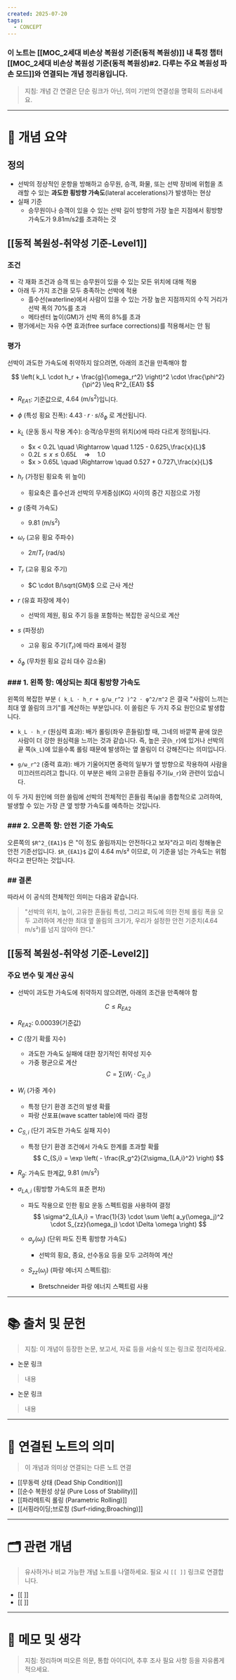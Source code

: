 ```yaml
---
created: 2025-07-20
tags:
  - CONCEPT
---
```

### 이 노트는 [[MOC_2세대 비손상 복원성 기준(동적 복원성)]] 내 특정 챕터[[MOC_2세대 비손상 복원성 기준(동적 복원성)#2. 다루는 주요 복원성 파손 모드]]와 연결되는 개념 정리용입니다.  
> 지침: 개념 간 연결은 단순 링크가 아닌, 의미 기반의 연결성을 명확히 드러내세요.  
---

# 🧩 개념 요약  
## 정의
- 선박의 정상적인 운항을 방해하고 승무원, 승객, 화물, 또는 선박 장비에 위험을 초래할 수 있는 **과도한 횡방향 가속도**(lateral accelerations)가 발생하는 현상
- 실패 기준 
	- 승무원이나 승객이 있을 수 있는 선박 길이 방향의 가장 높은 지점에서 횡방향 가속도가 9.81m/s2를 초과하는 것

## [[동적 복원성-취약성 기준-Level1]]
###  조건
- 각 재화 조건과 승객 또는 승무원이 있을 수 있는 모든 위치에 대해 적용
- 아래 두 가지 조건을 모두 충족하는 선박에 적용
	- 흘수선(waterline)에서 사람이 있을 수 있는 가장 높은 지점까지의 수직 거리가 선박 폭의 70%를 초과
	- 메타센터 높이(GM)가 선박 폭의 8%를 초과
- 평가에서는 자유 수면 효과(free surface corrections)를 적용해서는 안 됨

### 평가
선박이 과도한 가속도에 취약하지 않으려면, 아래의 조건을 만족해야 함

$$
\left( k_L \cdot h_r + \frac{g}{\omega_r^2} \right)^2 \cdot \frac{\phi^2}{\pi^2} \leq R^2_{EA1}
$$

- $R_{EA1}$: 기준값으로, $4.64\ \text{(m/s}^2)$입니다.

- $\phi$ (특성 횡요 진폭): $4.43 \cdot r \cdot s / \delta_\phi$ 로 계산됩니다.

- $k_L$ (운동 동시 작용 계수): 승객/승무원의 위치($x$)에 따라 다르게 정의됩니다.  
	- $x < 0.2L \quad \Rightarrow \quad 1.125 - 0.625\,\frac{x}{L}$
	- $0.2L \leq x \leq 0.65L \quad \Rightarrow \quad 1.0$
	- $x > 0.65L \quad \Rightarrow \quad 0.527 + 0.727\,\frac{x}{L}$

- $h_r$ (가정된 횡요축 위 높이)
	- 횡요축은 흘수선과 선박의 무게중심(KG) 사이의 중간 지점으로 가정

- $g$ (중력 가속도)
	- $9.81\ \text{(m/s}^2)$

- $\omega_r$ (고유 횡요 주파수)
	- $2\pi / T_r$ ($\text{rad/s}$)

- $T_r$ (고유 횡요 주기)
	- $C \cdot B/\sqrt{GM}$ 으로 근사 계산

- $r$ (유효 파장에 제수)
	- 선박의 제원, 횡요 주기 등을 포함하는 복잡한 공식으로 계산

- $s$ (파정상)
	- 고유 횡요 주기($T_r$)에 따라 표에서 결정

- $\delta_\phi$ (무차원 횡요 감쇠 대수 감소율)

### ### 1. 왼쪽 항: 예상되는 최대 횡방향 가속도

왼쪽의 복잡한 부분 `( k_L ⋅ h_r + g/ω_r^2 )^2 ⋅ φ^2/π^2` 은 결국 "사람이 느끼는 최대 옆 쏠림의 크기"를 계산하는 부분입니다. 이 쏠림은 두 가지 주요 원인으로 발생합니다.

- `k_L ⋅ h_r` (원심력 효과): 배가 롤링(좌우 흔들림)할 때, 그네의 바깥쪽 끝에 앉은 사람이 더 강한 원심력을 느끼는 것과 같습니다. 즉, 높은 곳(`h_r`)에 있거나 선박의 끝 쪽(`k_L`)에 있을수록 롤링 때문에 발생하는 옆 쏠림이 더 강해진다는 의미입니다.
    
- `g/ω_r^2` (중력 효과): 배가 기울어지면 중력의 일부가 옆 방향으로 작용하여 사람을 미끄러뜨리려고 합니다. 이 부분은 배의 고유한 흔들림 주기(`ω_r`)와 관련이 있습니다.
    

이 두 가지 원인에 의한 쏠림에 선박의 전체적인 흔들림 폭(`φ`)을 종합적으로 고려하여, 발생할 수 있는 가장 큰 옆 방향 가속도를 예측하는 것입니다.

### ### 2. 오른쪽 항: 안전 기준 가속도

오른쪽의 `$R^2_{EA1}$` 은 "이 정도 쏠림까지는 안전하다고 보자"라고 미리 정해놓은 안전 기준선입니다. `$R_{EA1}$` 값이 4.64 m/s² 이므로, 이 기준을 넘는 가속도는 위험하다고 판단하는 것입니다.

### ## 결론

따라서 이 공식의 전체적인 의미는 다음과 같습니다.

> "선박의 위치, 높이, 고유한 흔들림 특성, 그리고 파도에 의한 전체 롤링 폭을 모두 고려하여 계산한 최대 옆 쏠림의 크기가, 우리가 설정한 안전 기준치(4.64 m/s²)를 넘지 않아야 한다."



## [[동적 복원성-취약성 기준-Level2]]
### 주요 변수 및 계산 공식
- 선박이 과도한 가속도에 취약하지 않으려면, 아래의 조건을 만족해야 함

$$
C \leq R_{EA2}
$$

- $R_{EA2}$:  $0.00039$(기준값)

- $C$ (장기 확률 지수)
	- 과도한 가속도 실패에 대한 장기적인 취약성 지수
	- 가중 평균으로 계산
  $$
  C = \sum (W_i \cdot C_{S,i})
  $$

- $W_i$ (가중 계수)
	- 특정 단기 환경 조건의 발생 확률
	- 파랑 산포표(wave scatter table)에 따라 결정

- $C_{S,i}$ (단기 과도한 가속도 실패 지수)
	- 특정 단기 환경 조건에서 가속도 한계를 초과할 확률
  $$
  C_{S,i} = \exp \left( - \frac{R_g^2}{2\sigma_{LA,i}^2} \right)
  $$

- $R_g$: 가속도 한계값, $9.81\ \text{(m/s}^2)$

- $\sigma_{LA,i}$ (횡방향 가속도의 표준 편차)
	- 파도 작용으로 인한 횡요 운동 스펙트럼을 사용하여 결정
  $$
  \sigma^2_{LA,i} = \frac{1}{3} \cdot \sum \left( a_y(\omega_j)^2 \cdot S_{zz}(\omega_j) \cdot \Delta \omega \right)
  $$

	- $a_y(\omega_j)$ (단위 파도 진폭 횡방향 가속도)
		- 선박의 횡요, 종요, 선수동요 등을 모두 고려하여 계산
	
	- $S_{zz}(\omega_j)$ (파랑 에너지 스펙트럼): 
		- Bretschneider 파랑 에너지 스펙트럼 사용
















---

# 📚 출처 및 문헌  
> 지침: 이 개념이 등장한 논문, 보고서, 자료 등을 서술식 또는 링크로 정리하세요.

- 논문 링크
> 내용
- 논문 링크
>  내용 

---

# 🔗 연결된 노트의 의미  
> 이 개념과 의미상 연결되는 다른 노트 연결
- [[무동력 상태 (Dead Ship Condition)]]
- [[순수 복원성 상실 (Pure Loss of Stability)]]
- [[파라메트릭 롤링 (Parametric Rolling)]]
- [[서핑라이딩;브로칭 (Surf-riding;Broaching)]]


---

# 🗂 관련 개념  
> 유사하거나 비교 가능한 개념 노트를 나열하세요. 필요 시 `[[ ]]` 링크로 연결합니다.

- [[ ]]
- [[ ]]

---

# 💬 메모 및 생각  
> 지침: 정리하며 떠오른 의문, 통합 아이디어, 추후 조사 필요 사항 등을 자유롭게 적으세요.

